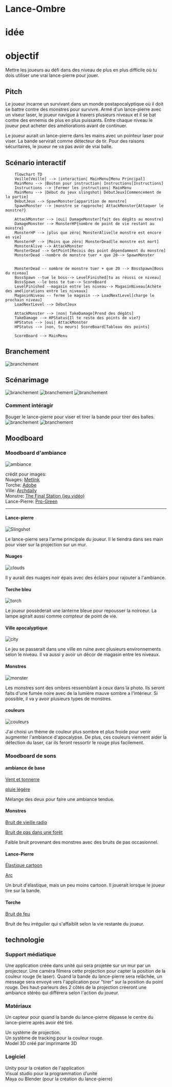 # Lance-Ombre

# idée 

# objectif

Mettre les joueurs au défi dans des niveau de plus en plus difficile où tu dois utiliser une vrai lance-pierre pour jouer.

## Pitch

Le joueur incarne un survivant dans un monde postapocalyptique où il doit se battre contre des monstres pour survivre. Armé d'un lance-pierre avec un viseur laser, le joueur navigue à travers plusieurs niveaux et il se bat contre des ennemis de plus en plus puissants. Entre chaque niveau le joueur peut acheter des améliorations avant de continuer.

Le joueur aurait un lance-pierre dans les mains avec un pointeur laser pour viser. La bande servirait comme détecteur de tir. Pour des raisons sécuritaires, le joueur ne va pas avoir de vrai balle.

## Scénario interactif

```mermaid
	flowchart TD
	Veille[Veille] --> |interaction| MainMenu[Menu Principal]
	MainMenu --> |Bouton pour instruction| Instructions[Instructions]
	Instructions --> |Fermer les instructions| MainMenu
	MainMenu --> |Début du jeux slingshot| DébutJeux[Commencement de la partie]
	DébutJeux --> SpawnMonster[apparition de monstre]
	SpawnMonster --> |monstre se rapproche| AttackMonster{Attaquer le monstre?}

	AttackMonster --> |oui| DamageMonster[fait des dégâts au monstre]
	DamageMonster --> MonsterHP{nombre de point de vie restant au monstre}
	MonsterHP --> |plus que zéro| MonsterAlive[le monstre est encore en vie]
	MonsterHP --> |Moins que zéro| MonsterDead[le monstre est mort]
	MonsterAlive --> AttackMonster
	MonsterDead --> GetPoint[Recois des point dépendamment du monstre]
	MonsterDead --nombre de monstre tuer + que 20--> SpawnMonster


	MonsterDead -- nombre de monstre tuer + que 20 --> BossSpawn[Boss du niveau]
	BossSpawn --tue le boss--> LevelFinished[tu as réussi ce niveau]
	BossSpawn --le boss te tue--> ScoreBoard
	LevelFinished --magasin entre les niveau--> MagasinNiveau[Achète des améliorations entre les niveaux]
	MagasinNiveau -- ferme le magasin --> LoadNextLevel[charge le prochain niveau]
	LoadNextLevel --> DébutJeux

	AttackMonster --> |non| TakeDamage[Prend des dégâts]
	TakeDamage --> HPStatus{Il te reste des points de vie?}
	HPStatus --> |oui| AttackMonster
	HPStatus --> |non, tu meurs| ScoreBoard[Tableau des points]

	ScoreBoard --> MainMenu
```

## Branchement 

![branchement](media/images/LeBranchement.png)

## Scénarimage

![branchement](media/images/45deg_view.png)
![branchement](media/images/frontview.png)
![branchement](media/images/top_view.png)

### Comment intéragir
Bouger le lance-pierre pour viser et tirer la bande pour tirer des balles.
![branchement](media/images/left_aim.png)
![branchement](media/images/right_aim.png)

## Moodboard

### Moodboard d'ambiance

![ambiance](media/images/ambiance.png)

crédit pour images: <br>
Nuages: [Metlink](https://www.metlink.org/experiment/why-do-clouds-look-black/)  <br>
Torche: [Adobe](https://stock.adobe.com/)  <br>
Ville: [Archdaily](https://www.archdaily.com/998267/architecture-after-civilization-design-in-the-post-apocalypse)  <br>
Monstre: [The Final Station (jeu vidéo)](https://thefinalstation.com/) <br>
Lance-Pierre: [Pro-Green](https://www.pro-greens.com/hunting-professional-catapult-laser-slingshot-with-rubber-aim-point-target-hot-RURDGElAVhlXRVJV)

***
#### Lance-pierre
![Slingshot](media/images/slingshot.png)

Le lance-pierre sera l'arme principale du joueur. Il le tiendra dans ses main pour viser sur la projection sur un mur.

#### Nuages
![clouds](media/images/dark_clouds.png)

Il y aurait des nuages noir épais avec des éclairs pour rajouter a l'ambiance.

#### Torche bleu
![torch](media/images/blue_torch.png)

Le joueur possèderait une lanterne bleue pour repousser la noirceur. La lampe agirait aussi comme compteur de point de vie.

#### Ville apocalyptique
![city](media/images/apocalyptic_city.png)

Le jeu se passerait dans une ville en ruine avec plusieurs environnements selon le niveau. Il va aussi y avoir un décor de magasin entre les niveaux.

#### Monstres
![monster](media/images/Monstres.png)

Les monstres sont des ombres ressemblant à ceux dans la photo. Ils seront faits d'une fumée noire avec de la lumière mauve sombre a l'intérieur. Si possible, il va y avoir plusieurs types de monstres.

#### couleurs
![couleurs](media/images/colors.png)

J'ai choisi un thème de couleur plus sombre et plus froide pour venir augmenter l'ambiance d'apocalypse. De plus, ces couleurs viennent aider la détection du laser, car ils feront ressortir le rouge plus facilement.

### Moodboard de sons

#### ambiance de base

[Vent et tonnerre](https://www.soundeffectsplus.com/product/storm-wind-and-thunder-01/)

[pluie légère](https://soundbible.com/2011-Rain-Background.html)

Mélange des deux pour faire une ambiance tendue.

#### Monstres

[Bruit de vieille radio](https://www.soundeffectsplus.com/product/antique-tube-radio-being-tuned-02/)

[Bruit de pas dans une forêt](https://www.soundeffectsplus.com/product/footsteps-walking-in-forest-01/)

Faible bruit provenant des monstres avec des bruits de pas occasionnel.

#### Lance-Pierre

[Élastique cartoon](https://pixabay.com/sound-effects/slingshot-1-40486/)

[Arc](https://soundbible.com/1780-Bow-Fire-Arrow.html)

Un bruit d'élastique, mais un peu moins cartoon. Il jouerait lorsque le joueur tire sur la bande.

#### Torche

[Bruit de feu](https://soundbible.com/1543-Fireplace.html)

Bruit de feu irrégulier qui s'affaiblit selon la vie restante du joueur.

## technologie

### Support médiatique

Une application créée dans unité qui sera projetée sur un mur par un projecteur. Une caméra filmera cette projection pour capter la position de la couleur rouge (le laser). Quand la bande du lance-pierre sera relâchée, un message sera envoyé vers l'application pour "tirer" sur la position du point rouge. Des haut-parleurs des 2 côtés de la projection créeront une ambiance stéréo qui différera selon l'action du joueur.

### Matériaux

Un capteur pour quand la bande du lance-pierre dépasse le centre du lance-pierre après avoir été tiré. <br>

Un système de projection. <br>
Un système de tracking pour la couleur rouge. <br>
Model 3D créé par imprimante 3D

### Logiciel

Unity pour la création de l'application <br>
Visual studio pour la programmation d’unité <br>
Maya ou Blender (pour la création du lance-pierre) <br>
